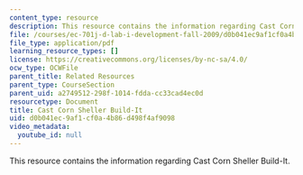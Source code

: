 ```yaml
---
content_type: resource
description: This resource contains the information regarding Cast Corn Sheller Build-It.
file: /courses/ec-701j-d-lab-i-development-fall-2009/d0b041ec9af1cf0a4b86d498f4af9098_MITEC_701JF09_corncst_build.pdf
file_type: application/pdf
learning_resource_types: []
license: https://creativecommons.org/licenses/by-nc-sa/4.0/
ocw_type: OCWFile
parent_title: Related Resources
parent_type: CourseSection
parent_uid: a2749512-298f-1014-fdda-cc33cad4ec0d
resourcetype: Document
title: Cast Corn Sheller Build-It
uid: d0b041ec-9af1-cf0a-4b86-d498f4af9098
video_metadata:
  youtube_id: null
---
```

This resource contains the information regarding Cast Corn Sheller Build-It.